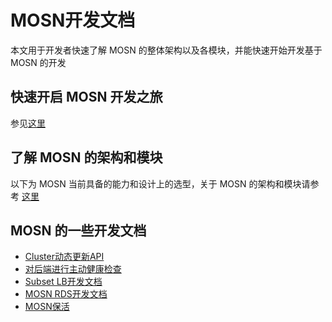 # MOSN开发文档

本文用于开发者快速了解 MOSN 的整体架构以及各模块，并能快速开始开发基于 MOSN 的开发

## 快速开启 MOSN 开发之旅
   
   参见[这里](develop/quickstart.md) 
   
## 了解 MOSN 的架构和模块   

以下为 MOSN 当前具备的能力和设计上的选型，关于 MOSN 的架构和模块请参考 [这里](../architecture.md)

## MOSN 的一些开发文档
   + [Cluster动态更新API](./ClusterUpdateApi.md)
   + [对后端进行主动健康检查](./HealthCheck.md)
   + [Subset LB开发文档](./SubsetLB.md)
   + [MOSN RDS开发文档](./RDS.md)
   + [MOSN保活](./MosnKeepAlive.md)
    